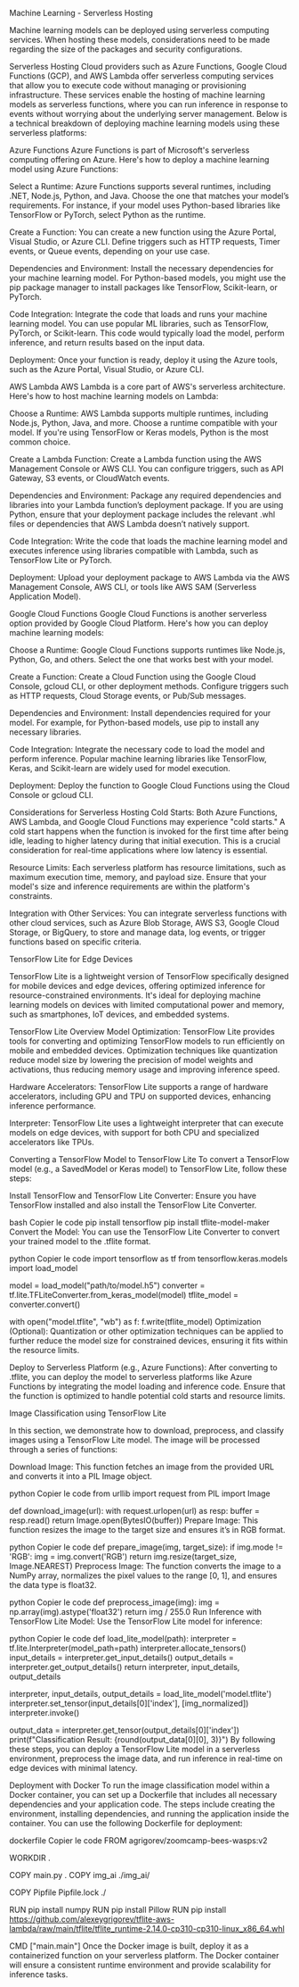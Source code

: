 Machine Learning - Serverless Hosting

Machine learning models can be deployed using serverless computing services. When hosting these models, considerations need to be made regarding the size of the packages and security configurations.

Serverless Hosting
Cloud providers such as Azure Functions, Google Cloud Functions (GCP), and AWS Lambda offer serverless computing services that allow you to execute code without managing or provisioning infrastructure. These services enable the hosting of machine learning models as serverless functions, where you can run inference in response to events without worrying about the underlying server management. Below is a technical breakdown of deploying machine learning models using these serverless platforms:

Azure Functions
Azure Functions is part of Microsoft's serverless computing offering on Azure. Here's how to deploy a machine learning model using Azure Functions:

Select a Runtime: Azure Functions supports several runtimes, including .NET, Node.js, Python, and Java. Choose the one that matches your model’s requirements. For instance, if your model uses Python-based libraries like TensorFlow or PyTorch, select Python as the runtime.

Create a Function: You can create a new function using the Azure Portal, Visual Studio, or Azure CLI. Define triggers such as HTTP requests, Timer events, or Queue events, depending on your use case.

Dependencies and Environment: Install the necessary dependencies for your machine learning model. For Python-based models, you might use the pip package manager to install packages like TensorFlow, Scikit-learn, or PyTorch.

Code Integration: Integrate the code that loads and runs your machine learning model. You can use popular ML libraries, such as TensorFlow, PyTorch, or Scikit-learn. This code would typically load the model, perform inference, and return results based on the input data.

Deployment: Once your function is ready, deploy it using the Azure tools, such as the Azure Portal, Visual Studio, or Azure CLI.

AWS Lambda
AWS Lambda is a core part of AWS's serverless architecture. Here's how to host machine learning models on Lambda:

Choose a Runtime: AWS Lambda supports multiple runtimes, including Node.js, Python, Java, and more. Choose a runtime compatible with your model. If you're using TensorFlow or Keras models, Python is the most common choice.

Create a Lambda Function: Create a Lambda function using the AWS Management Console or AWS CLI. You can configure triggers, such as API Gateway, S3 events, or CloudWatch events.

Dependencies and Environment: Package any required dependencies and libraries into your Lambda function’s deployment package. If you are using Python, ensure that your deployment package includes the relevant .whl files or dependencies that AWS Lambda doesn’t natively support.

Code Integration: Write the code that loads the machine learning model and executes inference using libraries compatible with Lambda, such as TensorFlow Lite or PyTorch.

Deployment: Upload your deployment package to AWS Lambda via the AWS Management Console, AWS CLI, or tools like AWS SAM (Serverless Application Model).

Google Cloud Functions
Google Cloud Functions is another serverless option provided by Google Cloud Platform. Here's how you can deploy machine learning models:

Choose a Runtime: Google Cloud Functions supports runtimes like Node.js, Python, Go, and others. Select the one that works best with your model.

Create a Function: Create a Cloud Function using the Google Cloud Console, gcloud CLI, or other deployment methods. Configure triggers such as HTTP requests, Cloud Storage events, or Pub/Sub messages.

Dependencies and Environment: Install dependencies required for your model. For example, for Python-based models, use pip to install any necessary libraries.

Code Integration: Integrate the necessary code to load the model and perform inference. Popular machine learning libraries like TensorFlow, Keras, and Scikit-learn are widely used for model execution.

Deployment: Deploy the function to Google Cloud Functions using the Cloud Console or gcloud CLI.

Considerations for Serverless Hosting
Cold Starts: Both Azure Functions, AWS Lambda, and Google Cloud Functions may experience "cold starts." A cold start happens when the function is invoked for the first time after being idle, leading to higher latency during that initial execution. This is a crucial consideration for real-time applications where low latency is essential.

Resource Limits: Each serverless platform has resource limitations, such as maximum execution time, memory, and payload size. Ensure that your model's size and inference requirements are within the platform's constraints.

Integration with Other Services: You can integrate serverless functions with other cloud services, such as Azure Blob Storage, AWS S3, Google Cloud Storage, or BigQuery, to store and manage data, log events, or trigger functions based on specific criteria.

TensorFlow Lite for Edge Devices

TensorFlow Lite is a lightweight version of TensorFlow specifically designed for mobile devices and edge devices, offering optimized inference for resource-constrained environments. It's ideal for deploying machine learning models on devices with limited computational power and memory, such as smartphones, IoT devices, and embedded systems.

TensorFlow Lite Overview
Model Optimization: TensorFlow Lite provides tools for converting and optimizing TensorFlow models to run efficiently on mobile and embedded devices. Optimization techniques like quantization reduce model size by lowering the precision of model weights and activations, thus reducing memory usage and improving inference speed.

Hardware Accelerators: TensorFlow Lite supports a range of hardware accelerators, including GPU and TPU on supported devices, enhancing inference performance.

Interpreter: TensorFlow Lite uses a lightweight interpreter that can execute models on edge devices, with support for both CPU and specialized accelerators like TPUs.

Converting a TensorFlow Model to TensorFlow Lite
To convert a TensorFlow model (e.g., a SavedModel or Keras model) to TensorFlow Lite, follow these steps:

Install TensorFlow and TensorFlow Lite Converter: Ensure you have TensorFlow installed and also install the TensorFlow Lite Converter.

bash
Copier le code
pip install tensorflow
pip install tflite-model-maker
Convert the Model: You can use the TensorFlow Lite Converter to convert your trained model to the .tflite format.

python
Copier le code
import tensorflow as tf
from tensorflow.keras.models import load_model

model = load_model("path/to/model.h5")
converter = tf.lite.TFLiteConverter.from_keras_model(model)
tflite_model = converter.convert()

with open("model.tflite", "wb") as f:
    f.write(tflite_model)
Optimization (Optional): Quantization or other optimization techniques can be applied to further reduce the model size for constrained devices, ensuring it fits within the resource limits.

Deploy to Serverless Platform (e.g., Azure Functions): After converting to .tflite, you can deploy the model to serverless platforms like Azure Functions by integrating the model loading and inference code. Ensure that the function is optimized to handle potential cold starts and resource limits.

Image Classification using TensorFlow Lite

In this section, we demonstrate how to download, preprocess, and classify images using a TensorFlow Lite model. The image will be processed through a series of functions:

Download Image: This function fetches an image from the provided URL and converts it into a PIL Image object.

python
Copier le code
from urllib import request
from PIL import Image

def download_image(url):
    with request.urlopen(url) as resp:
        buffer = resp.read()
    return Image.open(BytesIO(buffer))
Prepare Image: This function resizes the image to the target size and ensures it’s in RGB format.

python
Copier le code
def prepare_image(img, target_size):
    if img.mode != 'RGB':
        img = img.convert('RGB')
    return img.resize(target_size, Image.NEAREST)
Preprocess Image: The function converts the image to a NumPy array, normalizes the pixel values to the range [0, 1], and ensures the data type is float32.

python
Copier le code
def preprocess_image(img):
    img = np.array(img).astype('float32')
    return img / 255.0
Run Inference with TensorFlow Lite Model: Use the TensorFlow Lite model for inference:

python
Copier le code
def load_lite_model(path):
    interpreter = tf.lite.Interpreter(model_path=path)
    interpreter.allocate_tensors()
    input_details = interpreter.get_input_details()
    output_details = interpreter.get_output_details()
    return interpreter, input_details, output_details

interpreter, input_details, output_details = load_lite_model('model.tflite')
interpreter.set_tensor(input_details[0]['index'], [img_normalized])
interpreter.invoke()

output_data = interpreter.get_tensor(output_details[0]['index'])
print(f"Classification Result: {round(output_data[0][0], 3)}")
By following these steps, you can deploy a TensorFlow Lite model in a serverless environment, preprocess the image data, and run inference in real-time on edge devices with minimal latency.

Deployment with Docker
To run the image classification model within a Docker container, you can set up a Dockerfile that includes all necessary dependencies and your application code. The steps include creating the environment, installing dependencies, and running the application inside the container. You can use the following Dockerfile for deployment:

dockerfile
Copier le code
FROM agrigorev/zoomcamp-bees-wasps:v2

WORKDIR .

COPY main.py .
COPY img_ai ./img_ai/

COPY Pipfile Pipfile.lock ./

RUN pip install numpy
RUN pip install Pillow
RUN pip install https://github.com/alexeygrigorev/tflite-aws-lambda/raw/main/tflite/tflite_runtime-2.14.0-cp310-cp310-linux_x86_64.whl

CMD ["main.main"]
Once the Docker image is built, deploy it as a containerized function on your serverless platform. The Docker container will ensure a consistent runtime environment and provide scalability for inference tasks.
